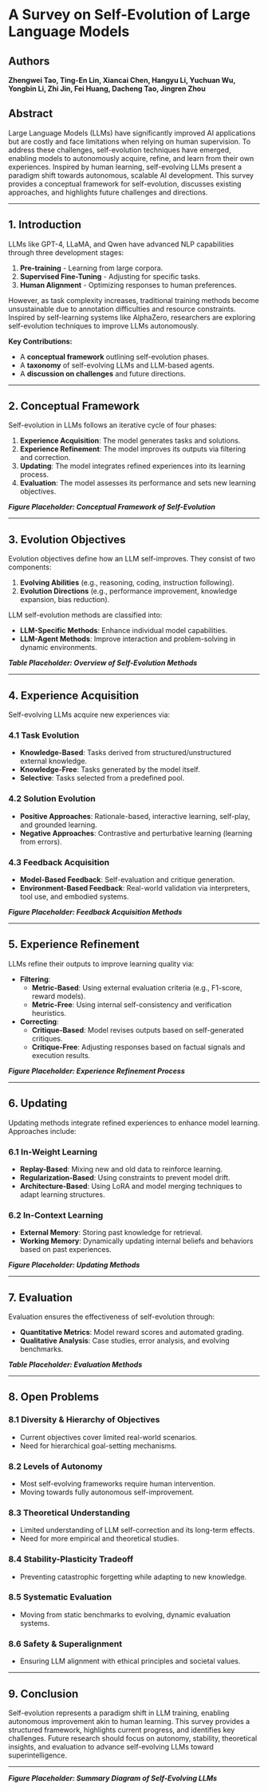 # A Survey on Self-Evolution of Large Language Models

## Authors
**Zhengwei Tao, Ting-En Lin, Xiancai Chen, Hangyu Li, Yuchuan Wu, Yongbin Li, Zhi Jin, Fei Huang, Dacheng Tao, Jingren Zhou**

## Abstract
Large Language Models (LLMs) have significantly improved AI applications but are costly and face limitations when relying on human supervision. To address these challenges, self-evolution techniques have emerged, enabling models to autonomously acquire, refine, and learn from their own experiences. Inspired by human learning, self-evolving LLMs present a paradigm shift towards autonomous, scalable AI development. This survey provides a conceptual framework for self-evolution, discusses existing approaches, and highlights future challenges and directions.

---

## 1. Introduction
LLMs like GPT-4, LLaMA, and Qwen have advanced NLP capabilities through three development stages:
1. **Pre-training** - Learning from large corpora.
2. **Supervised Fine-Tuning** - Adjusting for specific tasks.
3. **Human Alignment** - Optimizing responses to human preferences.

However, as task complexity increases, traditional training methods become unsustainable due to annotation difficulties and resource constraints. Inspired by self-learning systems like AlphaZero, researchers are exploring self-evolution techniques to improve LLMs autonomously.

**Key Contributions:**
- A **conceptual framework** outlining self-evolution phases.
- A **taxonomy** of self-evolving LLMs and LLM-based agents.
- A **discussion on challenges** and future directions.

---

## 2. Conceptual Framework
Self-evolution in LLMs follows an iterative cycle of four phases:

1. **Experience Acquisition**: The model generates tasks and solutions.
2. **Experience Refinement**: The model improves its outputs via filtering and correction.
3. **Updating**: The model integrates refined experiences into its learning process.
4. **Evaluation**: The model assesses its performance and sets new learning objectives.

_**Figure Placeholder: Conceptual Framework of Self-Evolution**_

---

## 3. Evolution Objectives
Evolution objectives define how an LLM self-improves. They consist of two components:
1. **Evolving Abilities** (e.g., reasoning, coding, instruction following).
2. **Evolution Directions** (e.g., performance improvement, knowledge expansion, bias reduction).

LLM self-evolution methods are classified into:
- **LLM-Specific Methods**: Enhance individual model capabilities.
- **LLM-Agent Methods**: Improve interaction and problem-solving in dynamic environments.

_**Table Placeholder: Overview of Self-Evolution Methods**_

---

## 4. Experience Acquisition
Self-evolving LLMs acquire new experiences via:

### 4.1 Task Evolution
- **Knowledge-Based**: Tasks derived from structured/unstructured external knowledge.
- **Knowledge-Free**: Tasks generated by the model itself.
- **Selective**: Tasks selected from a predefined pool.

### 4.2 Solution Evolution
- **Positive Approaches**: Rationale-based, interactive learning, self-play, and grounded learning.
- **Negative Approaches**: Contrastive and perturbative learning (learning from errors).

### 4.3 Feedback Acquisition
- **Model-Based Feedback**: Self-evaluation and critique generation.
- **Environment-Based Feedback**: Real-world validation via interpreters, tool use, and embodied systems.

_**Figure Placeholder: Feedback Acquisition Methods**_

---

## 5. Experience Refinement
LLMs refine their outputs to improve learning quality via:

- **Filtering**:
  - **Metric-Based**: Using external evaluation criteria (e.g., F1-score, reward models).
  - **Metric-Free**: Using internal self-consistency and verification heuristics.
- **Correcting**:
  - **Critique-Based**: Model revises outputs based on self-generated critiques.
  - **Critique-Free**: Adjusting responses based on factual signals and execution results.

_**Figure Placeholder: Experience Refinement Process**_

---

## 6. Updating
Updating methods integrate refined experiences to enhance model learning. Approaches include:

### 6.1 In-Weight Learning
- **Replay-Based**: Mixing new and old data to reinforce learning.
- **Regularization-Based**: Using constraints to prevent model drift.
- **Architecture-Based**: Using LoRA and model merging techniques to adapt learning structures.

### 6.2 In-Context Learning
- **External Memory**: Storing past knowledge for retrieval.
- **Working Memory**: Dynamically updating internal beliefs and behaviors based on past experiences.

_**Figure Placeholder: Updating Methods**_

---

## 7. Evaluation
Evaluation ensures the effectiveness of self-evolution through:
- **Quantitative Metrics**: Model reward scores and automated grading.
- **Qualitative Analysis**: Case studies, error analysis, and evolving benchmarks.

_**Table Placeholder: Evaluation Methods**_

---

## 8. Open Problems
### 8.1 Diversity & Hierarchy of Objectives
- Current objectives cover limited real-world scenarios.
- Need for hierarchical goal-setting mechanisms.

### 8.2 Levels of Autonomy
- Most self-evolving frameworks require human intervention.
- Moving towards fully autonomous self-improvement.

### 8.3 Theoretical Understanding
- Limited understanding of LLM self-correction and its long-term effects.
- Need for more empirical and theoretical studies.

### 8.4 Stability-Plasticity Tradeoff
- Preventing catastrophic forgetting while adapting to new knowledge.

### 8.5 Systematic Evaluation
- Moving from static benchmarks to evolving, dynamic evaluation systems.

### 8.6 Safety & Superalignment
- Ensuring LLM alignment with ethical principles and societal values.

---

## 9. Conclusion
Self-evolution represents a paradigm shift in LLM training, enabling autonomous improvement akin to human learning. This survey provides a structured framework, highlights current progress, and identifies key challenges. Future research should focus on autonomy, stability, theoretical insights, and evaluation to advance self-evolving LLMs toward superintelligence.

---

_**Figure Placeholder: Summary Diagram of Self-Evolving LLMs**_

